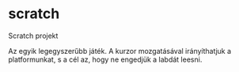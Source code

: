 # scratch
Scratch projekt

Az egyik legegyszerűbb játék. A kurzor mozgatásával irányíthatjuk a platformunkat, s a cél az, hogy ne engedjük a labdát leesni.
